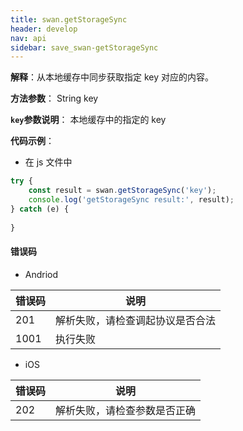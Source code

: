 ```yaml
---
title: swan.getStorageSync
header: develop
nav: api
sidebar: save_swan-getStorageSync
---
```


 

**解释**：从本地缓存中同步获取指定 key 对应的内容。

**方法参数**： String key

**`key`参数说明**： 本地缓存中的指定的 key

**代码示例**：


* 在 js 文件中

```js
try {
    const result = swan.getStorageSync('key');
    console.log('getStorageSync result:', result);
} catch (e) {
    
}
```


#### 错误码

* Andriod

|错误码|说明|
|--|--|
|201|解析失败，请检查调起协议是否合法|
|1001|执行失败|

* iOS

|错误码|说明|
|--|--|
|202|解析失败，请检查参数是否正确      |
